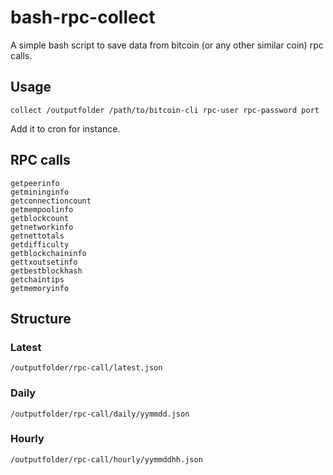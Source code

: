 # bash-rpc-collect

A simple bash script to save data from bitcoin (or any other similar coin) rpc calls.

## Usage

`collect /outputfolder /path/to/bitcoin-cli rpc-user rpc-password port`

Add it to cron for instance.

## RPC calls

```
getpeerinfo
getmininginfo
getconnectioncount
getmempoolinfo
getblockcount
getnetworkinfo
getnettotals
getdifficulty
getblockchaininfo
gettxoutsetinfo
getbestblockhash
getchaintips
getmemoryinfo
```

## Structure

### Latest
`/outputfolder/rpc-call/latest.json`

### Daily
`/outputfolder/rpc-call/daily/yymmdd.json`

### Hourly
`/outputfolder/rpc-call/hourly/yymmddhh.json`

